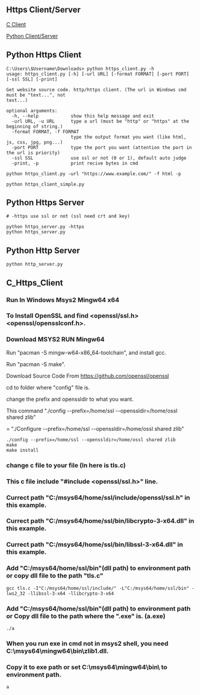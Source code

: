 ## Https Client/Server

[C Client](#c_https_client)

[Python Client/Server](#Python-Https-Client)

## Python Https Client

```
C:\Users\$Username\Downloads> python https_client.py -h
usage: https_client.py [-h] [-url URL] [-format FORMAT] [-port PORT] [-ssl SSL] [-print]

Get website source code. http/https client. (The url in Windows cmd must be "text...", not
text...)

optional arguments:
  -h, --help            show this help message and exit
  -url URL, -u URL      type a url (must be "http" or "https" at the beginning of string.)
  -format FORMAT, -f FORMAT
                        type the output format you want (like html, js, css, jpg, png...)
  -port PORT            type the port you want (attention the port in the url is priority)
  -ssl SSL              use ssl or not (0 or 1), default auto judge
  -print, -p            print recive bytes in cmd
```
```
python https_client.py -url "https://www.example.com/" -f html -p
```
```
python https_client_simple.py
```

## Python Https Server

    # -https use ssl or not (ssl need crt and key)
    
    python https_server.py -https
    python https_server.py

## Python Http Server

    python http_server.py

## C_Https_Client

### Run In Windows Msys2 Mingw64 x64
### To Install OpenSSL and find <openssl/ssl.h> <openssl/opensslconf.h>.
### Download MSYS2 RUN Mingw64

Run "pacman -S mingw-w64-x86_64-toolchain", and install gcc.

Run "pacman -S make".

Download Source Code From https://github.com/openssl/openssl

cd to folder where "config" file is.

change the prefix and openssldir to what you want.

This command "./config --prefix=/home/ssl --openssldir=/home/ossl shared zlib"

= "./Configure --prefix=/home/ssl --openssldir=/home/ossl shared zlib"

    ./config --prefix=/home/ssl --openssldir=/home/ossl shared zlib
    make
    make install

### change c file to your file (In here is tls.c)
### This c file include "#include <openssl/ssl.h>" line.
### Currect path "C:/msys64/home/ssl/include/openssl/ssl.h" in this example.
### Currect path "C:/msys64/home/ssl/bin/libcrypto-3-x64.dll" in this example.
### Currect path "C:/msys64/home/ssl/bin/libssl-3-x64.dll" in this example.
### Add "C:/msys64/home/ssl/bin"(dll path) to environment path or copy dll file to the path "tls.c"

    gcc tls.c -I"C:/msys64/home/ssl/include/" -L"C:/msys64/home/ssl/bin" -lws2_32 -llibssl-3-x64 -llibcrypto-3-x64

### Add "C:/msys64/home/ssl/bin"(dll path) to environment path or Copy dll file to the path where the ".exe" is. (a.exe)

    ./a

### When you run exe in cmd not in msys2 shell, you need C:\msys64\mingw64\bin\zlib1.dll.
### Copy it to exe path or set C:\msys64\mingw64\bin\ to environment path.

    a
